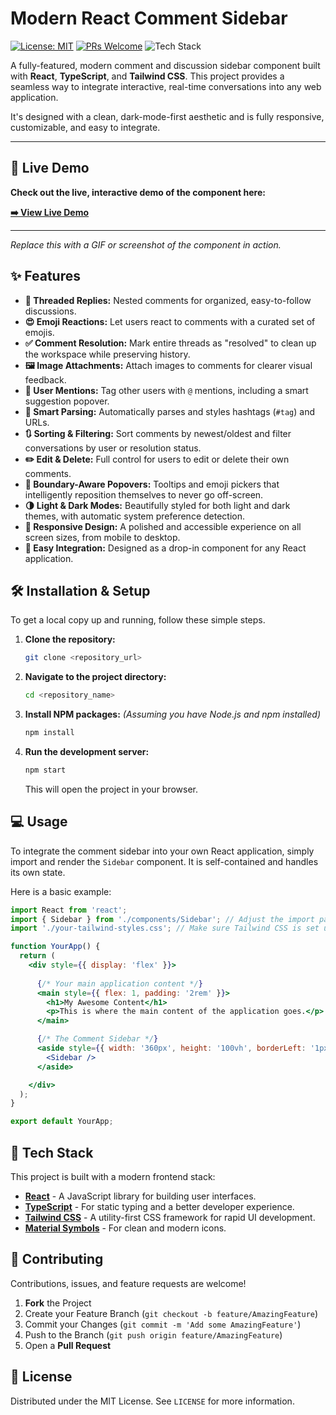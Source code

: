 # Modern React Comment Sidebar

[![License: MIT](https://img.shields.io/badge/License-MIT-blue.svg)](https://opensource.org/licenses/MIT)
[![PRs Welcome](https://img.shields.io/badge/PRs-welcome-brightgreen.svg)](CONTRIBUTING.md)
![Tech Stack](https://img.shields.io/badge/tech-React%20%7C%20TypeScript%20%7C%20Tailwind-blueviolet)

A fully-featured, modern comment and discussion sidebar component built with **React**, **TypeScript**, and **Tailwind CSS**. This project provides a seamless way to integrate interactive, real-time conversations into any web application.

It's designed with a clean, dark-mode-first aesthetic and is fully responsive, customizable, and easy to integrate.

---

## 🚀 Live Demo

**Check out the live, interactive demo of the component here:**

[**➡️ View Live Demo**](https://ai.studio/apps/drive/1szNovNzlGG0huuvuoiqfqax3Sbuow2WO)

---

*Replace this with a GIF or screenshot of the component in action.*
 

## ✨ Features

- **💬 Threaded Replies:** Nested comments for organized, easy-to-follow discussions.
- **😍 Emoji Reactions:** Let users react to comments with a curated set of emojis.
- **✅ Comment Resolution:** Mark entire threads as "resolved" to clean up the workspace while preserving history.
- **🖼️ Image Attachments:** Attach images to comments for clearer visual feedback.
- **👤 User Mentions:** Tag other users with `@` mentions, including a smart suggestion popover.
- **🔗 Smart Parsing:** Automatically parses and styles hashtags (`#tag`) and URLs.
- **🔃 Sorting & Filtering:** Sort comments by newest/oldest and filter conversations by user or resolution status.
- **✏️ Edit & Delete:** Full control for users to edit or delete their own comments.
- **🎯 Boundary-Aware Popovers:** Tooltips and emoji pickers that intelligently reposition themselves to never go off-screen.
- **🌗 Light & Dark Modes:** Beautifully styled for both light and dark themes, with automatic system preference detection.
- **📱 Responsive Design:** A polished and accessible experience on all screen sizes, from mobile to desktop.
- **🧩 Easy Integration:** Designed as a drop-in component for any React application.

## 🛠️ Installation & Setup

To get a local copy up and running, follow these simple steps.

1.  **Clone the repository:**
    ```sh
    git clone <repository_url>
    ```

2.  **Navigate to the project directory:**
    ```sh
    cd <repository_name>
    ```

3.  **Install NPM packages:**
    *(Assuming you have Node.js and npm installed)*
    ```sh
    npm install
    ```

4.  **Run the development server:**
    ```sh
    npm start
    ```
    This will open the project in your browser.

## 💻 Usage

To integrate the comment sidebar into your own React application, simply import and render the `Sidebar` component. It is self-contained and handles its own state.

Here is a basic example:

```jsx
import React from 'react';
import { Sidebar } from './components/Sidebar'; // Adjust the import path as needed
import './your-tailwind-styles.css'; // Make sure Tailwind CSS is set up in your project

function YourApp() {
  return (
    <div style={{ display: 'flex' }}>
      
      {/* Your main application content */}
      <main style={{ flex: 1, padding: '2rem' }}>
        <h1>My Awesome Content</h1>
        <p>This is where the main content of the application goes.</p>
      </main>

      {/* The Comment Sidebar */}
      <aside style={{ width: '360px', height: '100vh', borderLeft: '1px solid #e2e8f0' }}>
        <Sidebar />
      </aside>

    </div>
  );
}

export default YourApp;
```

## 🎨 Tech Stack

This project is built with a modern frontend stack:

-   [**React**](https://reactjs.org/) - A JavaScript library for building user interfaces.
-   [**TypeScript**](https://www.typescriptlang.org/) - For static typing and a better developer experience.
-   [**Tailwind CSS**](https://tailwindcss.com/) - A utility-first CSS framework for rapid UI development.
-   [**Material Symbols**](https://fonts.google.com/icons) - For clean and modern icons.

## 🤝 Contributing

Contributions, issues, and feature requests are welcome!

1.  **Fork** the Project
2.  Create your Feature Branch (`git checkout -b feature/AmazingFeature`)
3.  Commit your Changes (`git commit -m 'Add some AmazingFeature'`)
4.  Push to the Branch (`git push origin feature/AmazingFeature`)
5.  Open a **Pull Request**

## 📄 License

Distributed under the MIT License. See `LICENSE` for more information.